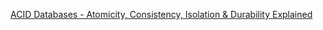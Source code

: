 
[ACID Databases - Atomicity, Consistency, Isolation & Durability Explained](https://www.freecodecamp.org/news/acid-databases-explained/)
